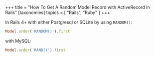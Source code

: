 +++
title = "How To Get A Random Model Record with ActiveRecord in Rails"
[taxonomies]
topics = [ "Rails", "Ruby" ]
+++

In Rails 4+ with either Postgresql or SQLite by using `RANDOM()`:

```rb
Model.order('RANDOM()').first
```

with MySQL:

```rb
Model.order('RAND()').first
```

